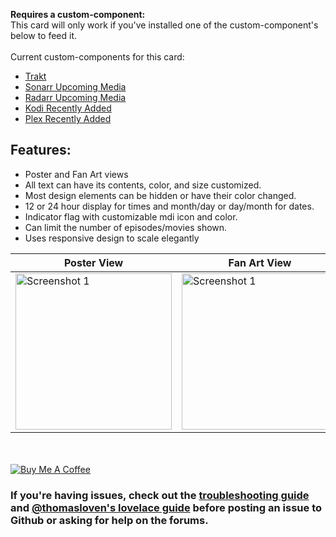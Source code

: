 **Requires a custom-component:**<br/>
This card will only work if you've installed one of the custom-component's below to feed it.<br/><br/>
Current custom-components for this card:

* [Trakt](./trakt)
* [Sonarr Upcoming Media](./sonarr_upcoming_media)
* [Radarr Upcoming Media](./radarr_upcoming_media)
* [Kodi Recently Added](./kodi_recently_added) 
* [Plex Recently Added](./plex_recently_added)

## Features:
* Poster and Fan Art views
* All text can have its contents, color, and size customized.
* Most design elements can be hidden or have their color changed.
* 12 or 24 hour display for times and month/day or day/month for dates.
* Indicator flag with customizable mdi icon and color.
* Can limit the number of episodes/movies shown.
* Uses responsive design to scale elegantly 

| Poster View | Fan Art View
| ---- | ---- 
| <img src="https://imgur.com/gKHbplv.jpg" alt="Screenshot 1" width="250"> | <img src="https://i.imgur.com/noB7Hub.jpg" alt="Screenshot 1" width="250"> 



<br/><br/>
<a href="https://www.buymeacoffee.com/FgwNR2l" target="_blank"><img src="https://www.buymeacoffee.com/assets/img/custom_images/black_img.png" alt="Buy Me A Coffee" style="height: auto !important;width: auto !important;" ></a><br>
### If you're having issues, check out the [troubleshooting guide](https://github.com/custom-cards/upcoming-media-card/blob/master/troubleshooting.md) and [@thomasloven's lovelace guide](https://github.com/thomasloven/hass-config/wiki/Lovelace-Plugins) before posting an issue to Github or asking for help on the forums.
